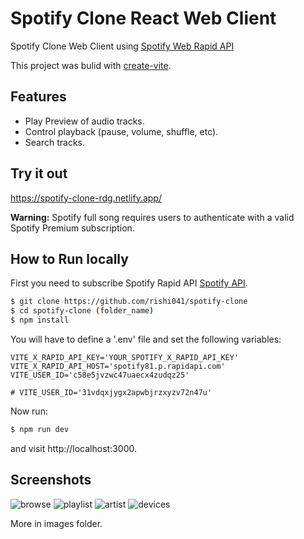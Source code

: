 # Spotify Clone React Web Client

Spotify Clone Web Client using [Spotify Web Rapid API](https://rapidapi.com/airaudoeduardo/api/spotify81)

This project was bulid with [create-vite](https://github.com/vitejs/vite).

## Features

- Play Preview of audio tracks.
- Control playback (pause, volume, shuffle, etc).
- Search tracks.

## Try it out

https://spotify-clone-rdg.netlify.app/

**Warning:** Spotify full song requires users to authenticate with a valid Spotify Premium subscription.

## How to Run locally

First you need to subscribe Spotify Rapid API [Spotify API](https://developer.spotify.com/dashboard/applications).

```bash
$ git clone https://github.com/rishi041/spotify-clone
$ cd spotify-clone (folder_name)
$ npm install
```

You will have to define a '.env' file and set the following variables:

```
VITE_X_RAPID_API_KEY='YOUR_SPOTIFY_X_RAPID_API_KEY'
VITE_X_RAPID_API_HOST='spotify81.p.rapidapi.com'
VITE_USER_ID='c58e5jvzwc47uaecx4zudqz25'

# VITE_USER_ID='31vdqxjygx2apwbjrzxyzv72n47u'
```

Now run:

```bash
$ npm run dev
```

and visit http://localhost:3000.

## Screenshots

![browse](images/browse.png?raw=true 'Playlist')
![playlist](images/playlist.png?raw=true 'Artist')
![artist](images/artist.png?raw=true 'Artist')
![devices](images/devices.png?raw=true 'Artist')

More in images folder.
